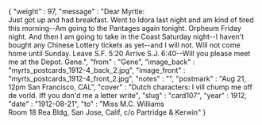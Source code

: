 {
  "weight" : 97,
  "message" : "Dear Myrtle:<br>Just got up and had breakfast. Went to Idora last night and am kind of tired this morning--Am going to the Pantages again tonight. Orpheum Friday night. And then I am going to take in the Coast Saturday night--I haven't bought any Chinese Lottery tickets as yet--and I will not. Will not come home until Sunday. Leave S.F. 5:20 Arrive S.J. 6:40--Will you please meet me at the Depot. Gene.",
  "from" : "Gene",
  "image_back" : "myrts_postcards_1912-4_back_2.jpg",
  "image_front" : "myrts_postcards_1912-4_front_2.jpg",
  "notes" : "",
  "postmark" : "Aug 21, 12pm San Francisco, CAL",
  "cover" : "Dutch characters: I vill chump me off de vorld. Iff you don'd me a letter write",
  "slug" : "card107",
  "year" : 1912,
  "date" : "1912-08-21",
  "to" : "Miss M.C. Williams<br> Room 18 Rea Bldg, San Jose, Calif, c/o Partridge & Kerwin"
}
